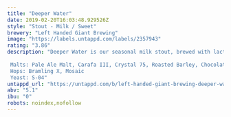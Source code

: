 ```yaml
---
title: "Deeper Water"
date: 2019-02-20T16:03:48.929526Z
style: "Stout - Milk / Sweet"
brewery: "Left Handed Giant Brewing"
image: "https://labels.untappd.com/labels/2357943"
rating: "3.86"
description: "Deeper Water is our seasonal milk stout, brewed with lactose, vanilla and cacao nibs.  Malts: Pale Ale Malt, Carafa III, Crystal 75, Roasted Barley, Chocolate Hops: Bramling X, Mosaic Yeast: S-04"
untappd_url: "https://untappd.com/b/left-handed-giant-brewing-deeper-water/2357943"
abv: "5.1"
ibu: "0"
robots: noindex,nofollow
---
```

